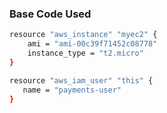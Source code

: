 
### Base Code Used

```sh
resource "aws_instance" "myec2" {
    ami = "ami-00c39f71452c08778"
    instance_type = "t2.micro"
}
```


```sh
resource "aws_iam_user" "this" {
   name = "payments-user"
}
```
